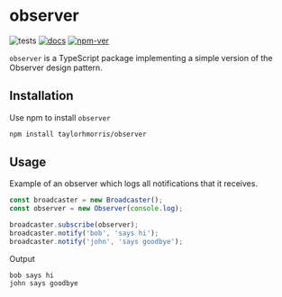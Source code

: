 # observer
![tests](https://github.com/taylorhmorris/observer/actions/workflows/npm-test.yml/badge.svg)
[![docs](https://github.com/taylorhmorris/observer/actions/workflows/pages.yml/badge.svg?event=push)](https://taylorhmorris.github.io/observer/)
[![npm-ver](https://img.shields.io/npm/v/%40taylorhmorris/observer)](https://www.npmjs.com/package/@taylorhmorris/observer)

`observer` is a TypeScript package implementing a simple version of the Observer design pattern.

## Installation

Use npm to install `observer`
```bash
npm install taylorhmorris/observer
```

## Usage

Example of an observer which logs all notifications that it receives.

```ts
const broadcaster = new Broadcaster();
const observer = new Observer(console.log);

broadcaster.subscribe(observer);
broadcaster.notify('bob', 'says hi');
broadcaster.notify('john', 'says goodbye');
```

Output
```
bob says hi
john says goodbye
```
